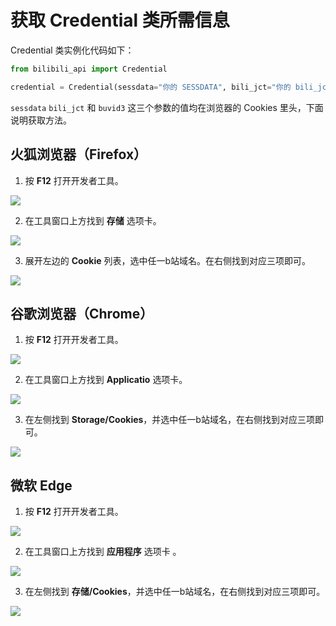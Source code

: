 # 获取 Credential 类所需信息

Credential 类实例化代码如下：

```python
from bilibili_api import Credential

credential = Credential(sessdata="你的 SESSDATA", bili_jct="你的 bili_jct", buvid3="你的 buvid3")
```

`sessdata` `bili_jct` 和 `buvid3` 这三个参数的值均在浏览器的 Cookies 里头，下面说明获取方法。

## 火狐浏览器（Firefox）

1. 按 **F12** 打开开发者工具。

![](https://pic.imgdb.cn/item/6038d30b5f4313ce2533b6d1.jpg)

2. 在工具窗口上方找到 **存储** 选项卡。

![](https://pic.imgdb.cn/item/6038d31d5f4313ce2533c1bd.jpg)

3. 展开左边的 **Cookie** 列表，选中任一b站域名。在右侧找到对应三项即可。

![](https://pic.imgdb.cn/item/6038d3df5f4313ce25344c6a.jpg)

## 谷歌浏览器（Chrome）

1. 按 **F12** 打开开发者工具。

![](https://pic.imgdb.cn/item/6038d4065f4313ce25346335.jpg)

2. 在工具窗口上方找到 **Applicatio** 选项卡。

![](https://pic.imgdb.cn/item/6038d4425f4313ce253484e4.jpg)

3. 在左侧找到 **Storage/Cookies**，并选中任一b站域名，在右侧找到对应三项即可。

![](https://pic.imgdb.cn/item/6038d4ce5f4313ce2534ecb3.jpg)

## 微软 Edge

1. 按 **F12** 打开开发者工具。

![](https://pic.imgdb.cn/item/6038d5125f4313ce25353318.jpg)

2. 在工具窗口上方找到 **应用程序** 选项卡 。

![](https://pic.imgdb.cn/item/6038d5395f4313ce25354c15.jpg)

3. 在左侧找到 **存储/Cookies**，并选中任一b站域名，在右侧找到对应三项即可。

![](https://pic.imgdb.cn/item/6038d5755f4313ce253571bb.jpg)